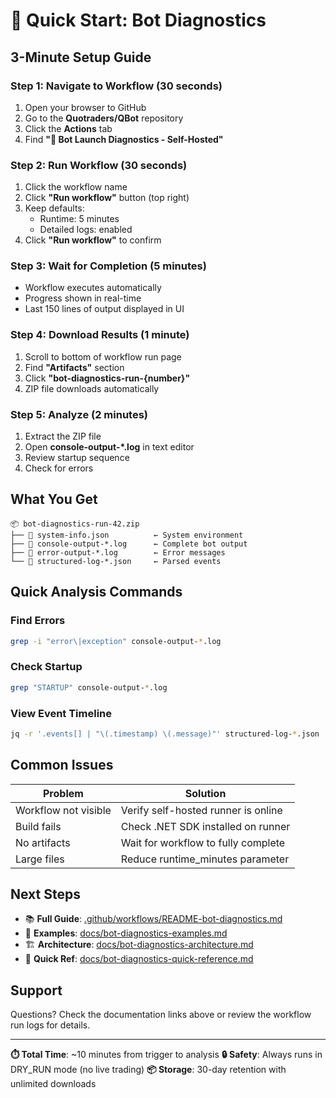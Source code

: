 # 🚀 Quick Start: Bot Diagnostics

## 3-Minute Setup Guide

### Step 1: Navigate to Workflow (30 seconds)
1. Open your browser to GitHub
2. Go to the **Quotraders/QBot** repository
3. Click the **Actions** tab
4. Find **"🤖 Bot Launch Diagnostics - Self-Hosted"**

### Step 2: Run Workflow (30 seconds)
1. Click the workflow name
2. Click **"Run workflow"** button (top right)
3. Keep defaults:
   - Runtime: 5 minutes
   - Detailed logs: enabled
4. Click **"Run workflow"** to confirm

### Step 3: Wait for Completion (5 minutes)
- Workflow executes automatically
- Progress shown in real-time
- Last 150 lines of output displayed in UI

### Step 4: Download Results (1 minute)
1. Scroll to bottom of workflow run page
2. Find **"Artifacts"** section
3. Click **"bot-diagnostics-run-{number}"**
4. ZIP file downloads automatically

### Step 5: Analyze (2 minutes)
1. Extract the ZIP file
2. Open **console-output-*.log** in text editor
3. Review startup sequence
4. Check for errors

## What You Get

```
📦 bot-diagnostics-run-42.zip
├── 📄 system-info.json          ← System environment
├── 📄 console-output-*.log      ← Complete bot output
├── 📄 error-output-*.log        ← Error messages
└── 📄 structured-log-*.json     ← Parsed events
```

## Quick Analysis Commands

### Find Errors
```bash
grep -i "error\|exception" console-output-*.log
```

### Check Startup
```bash
grep "STARTUP" console-output-*.log
```

### View Event Timeline
```bash
jq -r '.events[] | "\(.timestamp) \(.message)"' structured-log-*.json
```

## Common Issues

| Problem | Solution |
|---------|----------|
| Workflow not visible | Verify self-hosted runner is online |
| Build fails | Check .NET SDK installed on runner |
| No artifacts | Wait for workflow to fully complete |
| Large files | Reduce runtime_minutes parameter |

## Next Steps

- 📚 **Full Guide**: [.github/workflows/README-bot-diagnostics.md](.github/workflows/README-bot-diagnostics.md)
- 📖 **Examples**: [docs/bot-diagnostics-examples.md](docs/bot-diagnostics-examples.md)
- 🏗️ **Architecture**: [docs/bot-diagnostics-architecture.md](docs/bot-diagnostics-architecture.md)
- 📝 **Quick Ref**: [docs/bot-diagnostics-quick-reference.md](docs/bot-diagnostics-quick-reference.md)

## Support

Questions? Check the documentation links above or review the workflow run logs for details.

---

**⏱️ Total Time**: ~10 minutes from trigger to analysis
**🔒 Safety**: Always runs in DRY_RUN mode (no live trading)
**📦 Storage**: 30-day retention with unlimited downloads
